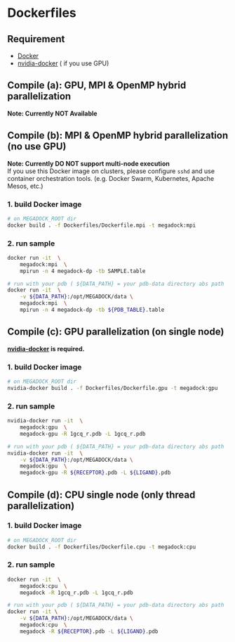 # Dockerfiles

## Requirement
* [Docker](https://docs.docker.com/engine/installation/)
* [nvidia-docker](https://github.com/NVIDIA/nvidia-docker) ( if you use GPU)


## Compile (a): GPU, MPI & OpenMP hybrid parallelization

**Note: Currently NOT Available**

## Compile (b): MPI & OpenMP hybrid parallelization (no use GPU)

**Note: Currently DO NOT support multi-node execution**  
If you use this Docker image on clusters, please configure `sshd` and use container orchestration tools. (e.g. Docker Swarm, Kubernetes, Apache Mesos, etc.)

### 1. build Docker image
```sh
# on MEGADOCK_ROOT dir
docker build . -f Dockerfiles/Dockerfile.mpi -t megadock:mpi
```

### 2. run sample
```sh
docker run -it  \
    megadock:mpi  \
    mpirun -n 4 megadock-dp -tb SAMPLE.table

# run with your pdb ( ${DATA_PATH} = your pdb-data directory abs path  )
docker run -it  \
    -v ${DATA_PATH}:/opt/MEGADOCK/data \
    megadock:mpi  \
    mpirun -n 4 megadock-dp -tb ${PDB_TABLE}.table
```


## Compile (c): GPU parallelization (on single node)

**[nvidia-docker](https://github.com/NVIDIA/nvidia-docker) is required.**

### 1. build Docker image
```sh
# on MEGADOCK_ROOT dir
nvidia-docker build . -f Dockerfiles/Dockerfile.gpu -t megadock:gpu
```

### 2. run sample
```sh
nvidia-docker run -it  \
    megadock:gpu  \
    megadock-gpu -R 1gcq_r.pdb -L 1gcq_r.pdb

# run with your pdb ( ${DATA_PATH} = your pdb-data directory abs path  )
nvidia-docker run -it  \
    -v ${DATA_PATH}:/opt/MEGADOCK/data \
    megadock:gpu  \
    megadock-gpu -R ${RECEPTOR}.pdb -L ${LIGAND}.pdb
```


## Compile (d): CPU single node (only thread parallelization)

### 1. build Docker image
```sh
# on MEGADOCK_ROOT dir
docker build . -f Dockerfiles/Dockerfile.cpu -t megadock:cpu
```

### 2. run sample
```sh
docker run -it  \
    megadock:cpu  \
    megadock -R 1gcq_r.pdb -L 1gcq_r.pdb

# run with your pdb ( ${DATA_PATH} = your pdb-data directory abs path  )
docker run -it \
    -v ${DATA_PATH}:/opt/MEGADOCK/data \
    megadock:cpu  \
    megadock -R ${RECEPTOR}.pdb -L ${LIGAND}.pdb
```


